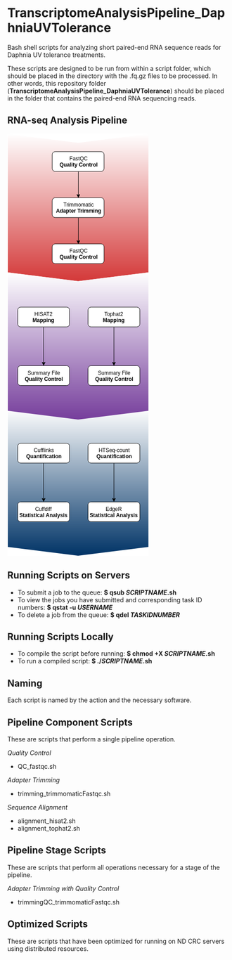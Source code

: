 # TranscriptomeAnalysisPipeline_DaphniaUVTolerance
Bash shell scripts for analyzing short paired-end RNA sequence reads for Daphnia UV tolerance treatments.

These scripts are designed to be run from within a script folder, which should be placed in the directory with the .fq.gz files to be processed. In other words, this repository folder (**TranscriptomeAnalysisPipeline_DaphniaUVTolerance**) should be placed in the folder that contains the paired-end RNA sequencing reads.

## RNA-seq Analysis Pipeline
![RNA-seq Analysis Pipeline](RNASeq_Workflow_DmelUV.png)

## Running Scripts on Servers
- To submit a job to the queue:
**$ qsub *SCRIPTNAME*.sh**
- To view the jobs you have submitted and corresponding task ID numbers:
**$ qstat -u *USERNAME***
- To delete a job from the queue:
**$ qdel *TASKIDNUMBER***

## Running Scripts Locally
- To compile the script before running:
**$ chmod +X *SCRIPTNAME*.sh**
- To run a compiled script:
**$ ./*SCRIPTNAME*.sh**

## Naming
Each script is named by the action and the necessary software.

## Pipeline Component Scripts
These are scripts that perform a single pipeline operation.

*Quality Control*
- QC_fastqc.sh

*Adapter Trimming*
- trimming_trimmomaticFastqc.sh

*Sequence Alignment*
- alignment_hisat2.sh
- alignment_tophat2.sh

## Pipeline Stage Scripts
These are scripts that perform all operations necessary for a stage of the pipeline.

*Adapter Trimming with Quality Control*
- trimmingQC_trimmomaticFastqc.sh

## Optimized Scripts
These are scripts that have been optimized for running on ND CRC servers using distributed resources.
